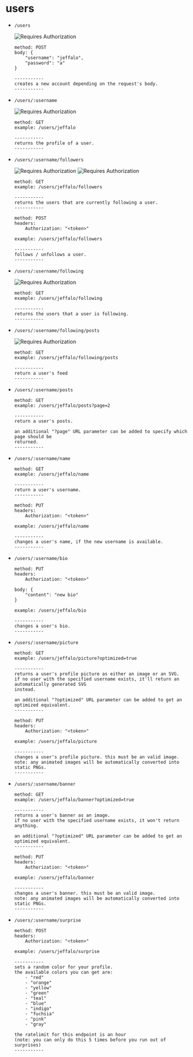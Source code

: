 # users

- `/users`

	![Requires Authorization](https://img.shields.io/badge/requires_authorization-no-blue)
	```
	method: POST
	body: {
		"username": "jeffalo",
		"password": "a"
	}
	
	-----------
	creates a new account depending on the request's body.
	-----------
	```

- `/users/:username`

	![Requires Authorization](https://img.shields.io/badge/requires_authorization-no-blue)
	```
	method: GET
	example: /users/jeffalo

	-----------
	returns the profile of a user.
	-----------
	```

- `/users/:username/followers`

	![Requires Authorization](https://img.shields.io/badge/requires_authorization-GET:_no-blue)
	![Requires Authorization](https://img.shields.io/badge/requires_authorization-POST:_yes-blue)
	```
	method: GET
	example: /users/jeffalo/followers

	-----------
	returns the users that are currently following a user.
	-----------

	method: POST
	headers:
		Authorization: "<token>"

	example: /users/jeffalo/followers
	
	-----------
	follows / unfollows a user.
	-----------
	```

- `/users/:username/following`

	![Requires Authorization](https://img.shields.io/badge/requires_authorization-no-blue)
	```
	method: GET
	example: /users/jeffalo/following

	-----------
	returns the users that a user is following.
	-----------
	```

- `/users/:username/following/posts`

	![Requires Authorization](https://img.shields.io/badge/requires_authorization-no-blue)
	```
	method: GET
	example: /users/jeffalo/following/posts

	-----------
	return a user's feed
	-----------
	```

- `/users/:username/posts`
	```
	method: GET
	example: /users/jeffalo/posts?page=2

	-----------
	return a user's posts.

	an additional "?page" URL parameter can be added to specify which page should be
	returned.
	-----------
	```

- `/users/:username/name`
	```
	method: GET
	example: /users/jeffalo/name

	-----------
	return a user's username.
	-----------

	method: PUT
	headers:
		Authorization: "<token>"

	example: /users/jeffalo/name

	-----------
	changes a user's name, if the new username is available.
	-----------
	```

- `/users/:username/bio`
	```
	method: PUT
	headers:
		Authorization: "<token>"

	body: {
		"content": "new bio"
	}

	example: /users/jeffalo/bio

	-----------
	changes a user's bio.
	-----------
	```

- `/users/:username/picture`
	```
	method: GET
	example: /users/jeffalo/picture?optimized=true

	-----------
	returns a user's profile picture as either an image or an SVG.
	if no user with the specified username exists, it'll return an automatically generated SVG
	instead.

	an additional "?optimized" URL parameter can be added to get an optimized equivalent.
	-----------

	method: PUT
	headers:
		Authorization: "<token>"

	example: /users/jeffalo/picture

	-----------
	changes a user's profile picture. this must be an valid image.
	note: any animated images will be automatically converted into static PNGs.
	-----------
	```

- `/users/:username/banner`
	```
	method: GET
	example: /users/jeffalo/banner?optimized=true

	-----------
	returns a user's banner as an image.
	if no user with the specified username exists, it won't return anything.

	an additional "?optimized" URL parameter can be added to get an optimized equivalent.
	-----------

	method: PUT
	headers:
		Authorization: "<token>"

	example: /users/jeffalo/banner

	-----------
	changes a user's banner. this must be an valid image.
	note: any animated images will be automatically converted into static PNGs.
	-----------
	```

- `/users/:username/surprise`
	```
	method: POST
	headers:
		Authorization: "<token>"
	
	example: /users/jeffalo/surprise

	-----------
	sets a random color for your profile.
	the available colors you can get are:
		- "red"
		- "orange"
		- "yellow"
		- "green"
		- "teal"
		- "blue"
		- "indigo"
		- "fuchsia"
		- "pink"
		- "gray"

	the ratelimit for this endpoint is an hour
	(note: you can only do this 5 times before you run out of surprises)
	-----------
	```
